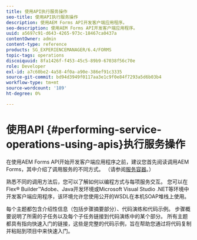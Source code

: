 ```yaml
---
title: 使用API执行服务操作
seo-title: 使用API执行服务操作
description: 使用AEM Forms API开发客户端应用程序。
seo-description: 使用AEM Forms API开发客户端应用程序。
uuid: a5697c91-d643-4265-973c-18467ca0437a
contentOwner: admin
content-type: reference
products: SG_EXPERIENCEMANAGER/6.4/FORMS
topic-tags: operations
discoiquuid: 8fa1426f-f453-45c5-89b9-67038f56c70e
role: Developer
exl-id: a7c60be2-4a58-4f0a-a90e-386ef91c3335
source-git-commit: bd94d3949f0117aa3e1c9f0e84f7293a5d6b03b4
workflow-type: tm+mt
source-wordcount: '189'
ht-degree: 0%

---
```


# 使用API {#performing-service-operations-using-apis}执行服务操作

在使用AEM Forms API开始开发客户端应用程序之前，建议您首先阅读调用AEM Forms，其中介绍了调用服务的不同方式。 （请参阅[服务容器](/help/forms/developing/service-container.md#service-container)。）

熟悉不同的调用方法后，您可以了解如何以编程方式与每项服务交互。 您可以在Flex® Builder™Adobe、Java开发环境或Microsoft Visual Studio .NET等环境中开发客户端应用程序，该环境允许您使用公开的WSDL在本机SOAP堆栈上使用。

每个主题都包含介绍性信息（包括步骤摘要部分）、代码演练和代码示例。 步骤概要说明了所需的子任务以及每个子任务链接到代码演练中的某个部分。 所有主题都具有指向快速入门的链接，这些是完整的代码示例，旨在帮助您通过将代码复制并粘贴到项目中来快速入门。
